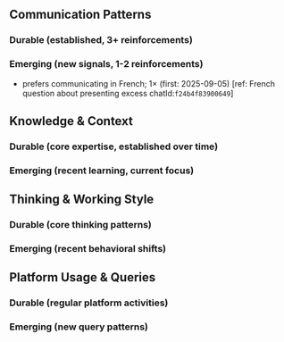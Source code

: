 ## Communication Patterns
### Durable (established, 3+ reinforcements)

### Emerging (new signals, 1-2 reinforcements)
- prefers communicating in French; 1× (first: 2025-09-05) [ref: French question about presenting excess chatId:`f24b4f83900649`]

## Knowledge & Context
### Durable (core expertise, established over time)

### Emerging (recent learning, current focus)

## Thinking & Working Style
### Durable (core thinking patterns)

### Emerging (recent behavioral shifts)

## Platform Usage & Queries
### Durable (regular platform activities)

### Emerging (new query patterns)
